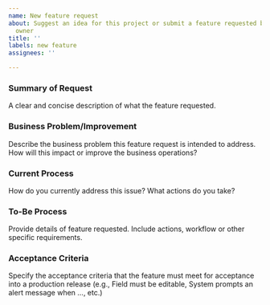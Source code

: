 ```yaml
---
name: New feature request
about: Suggest an idea for this project or submit a feature requested by the business
  owner
title: ''
labels: new feature
assignees: ''

---
```


### Summary of Request
A clear and concise description of what the feature requested.

### Business Problem/Improvement
Describe the business problem this feature request is intended to address. How will this impact or improve the business operations?

### Current Process
How do you currently address this issue? What actions do you take?

### To-Be Process
Provide details of feature requested. Include actions, workflow or other specific requirements.

### Acceptance Criteria
Specify the acceptance criteria that the feature must meet for acceptance into a production release (e.g., Field must be editable, System prompts an alert message when ..., etc.)
